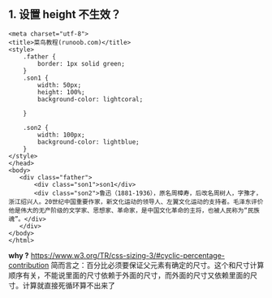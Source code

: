 ## 1. 设置 height 不生效？
```
<meta charset="utf-8">
<title>菜鸟教程(runoob.com)</title>
<style>
    .father {
        border: 1px solid green;
    }
    .son1 {
        width: 50px;
        height: 100%;
        background-color: lightcoral;

    }

    .son2 {
        width: 100px;
        background-color: lightblue;
    }
</style>
</head>
<body>
   <div class="father">
       <div class="son1">son1</div>
       <div class="son2">鲁迅（1881-1936），原名周樟寿，后改名周树人，字豫才，浙江绍兴人。20世纪中国重要作家，新文化运动的领导人、左翼文化运动的支持者。毛泽东评价他是伟大的无产阶级的文学家、思想家、革命家，是中国文化革命的主将，也被人民称为“民族魂”。</div>
   </div>
</body>
</html>
```

**why ?**
https://www.w3.org/TR/css-sizing-3/#cyclic-percentage-contribution
简而言之：百分比必须要保证父元素有确定的尺寸。这个和尺寸计算顺序有关，不能说里面的尺寸依赖于外面的尺寸，而外面的尺寸又依赖里面的尺寸。计算就直接死循环算不出来了